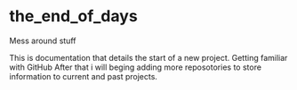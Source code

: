# the_end_of_days
Mess around stuff

This is documentation that details the start of a new project. Getting familiar with GitHub
After that i will beging adding more reposotories to store information to current and past projects.
